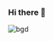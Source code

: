 ### Hi there 👋
![bgd](https://github.com/ChiragMV/ChiragMV/assets/122266494/63bcde4b-e647-42fd-aa7b-8f6641bc1d81)


<!--
**ChiragMV/ChiragMV** is a ✨ _special_ ✨ repository because its `README.md` (this file) appears on your GitHub profile.

Here are some ideas to get you started:

- 🔭 I’m currently working on ...
- 🌱 I’m currently learning ...
- 👯 I’m looking to collaborate on ...
- 🤔 I’m looking for help with ...
- 💬 Ask me about ...
- 📫 How to reach me: ...
- 😄 Pronouns: ...
- ⚡ Fun fact: ...
-->
